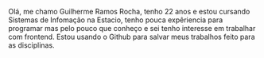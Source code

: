 Olá, me chamo Guilherme Ramos Rocha, tenho 22 anos e estou cursando Sistemas de Infomação na Estacio, tenho pouca expêriencia para programar mas pelo pouco que conheço e sei tenho interesse em trabalhar com frontend.
Estou usando o Github para salvar meus trabalhos feito para as disciplinas.
